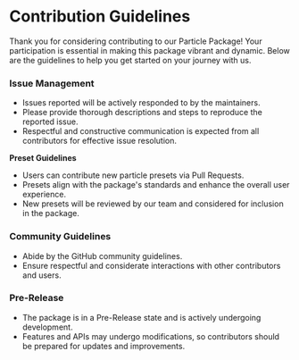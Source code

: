 # Contribution Guidelines

Thank you for considering contributing to our Particle Package! Your participation is essential in making this package vibrant and dynamic. Below are the guidelines to help you get started on your journey with us.

### Issue Management

-  Issues reported will be actively responded to by the maintainers.
-  Please provide thorough descriptions and steps to reproduce the reported issue.
-  Respectful and constructive communication is expected from all contributors for effective issue resolution.

**Preset Guidelines**

- Users can contribute new particle presets via Pull Requests. 
- Presets align with the package's standards and enhance the overall user experience.
- New presets will be reviewed by our team and considered for inclusion in the package.

### Community Guidelines

-  Abide by the GitHub community guidelines.
-  Ensure respectful and considerate interactions with other contributors and users.

### Pre-Release

-  The package is in a Pre-Release state and is actively undergoing development.
-  Features and APIs may undergo modifications, so contributors should be prepared for updates and improvements.

